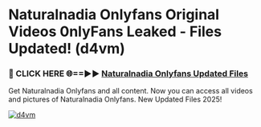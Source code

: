 # Naturalnadia Onlyfans Original Videos 0nlyFans Leaked - Files Updated! (d4vm)

<h3>🔴 CLICK HERE 🌐==►► <a href="https://tinyurl.com/ms9xzufz" rel="nofollow">Naturalnadia Onlyfans Updated Files</a></h3>

Get Naturalnadia Onlyfans and all content. Now you can access all videos and pictures of Naturalnadia Onlyfans. New Updated Files 2025!

[![d4vm](https://i.imgur.com/ppqm5kG.gif)](https://tinyurl.com/ms9xzufz)
